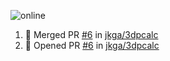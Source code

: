 ![online](https://puppeteer-screenshot-two.vercel.app/https:/dev.to/jkga?quality=75&viewportWidth=1250&viewportHeight=950&key=0bb7be77-c9da-4030-aaa2-cbf325b14210&type=jpeg)

<!--START_SECTION:activity-->
1. 🎉 Merged PR [#6](https://github.com/jkga/3dpcalc/pull/6) in [jkga/3dpcalc](https://github.com/jkga/3dpcalc)
2. 💪 Opened PR [#6](https://github.com/jkga/3dpcalc/pull/6) in [jkga/3dpcalc](https://github.com/jkga/3dpcalc)
<!--END_SECTION:activity-->
